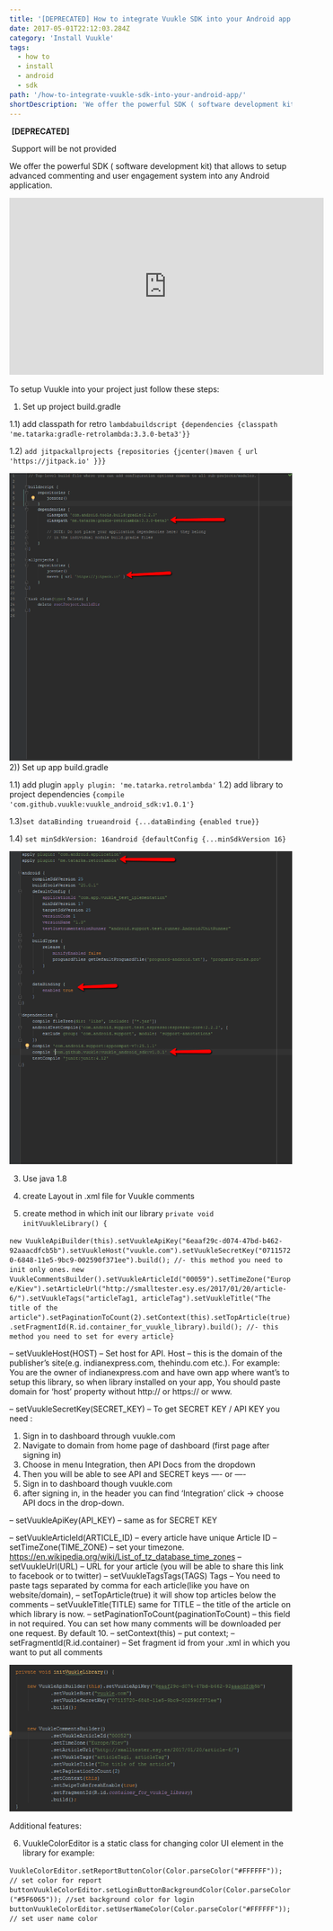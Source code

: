 ```yaml
---
title: '[DEPRECATED] How to integrate Vuukle SDK into your Android app'
date: 2017-05-01T22:12:03.284Z
category: 'Install Vuukle'
tags:
  - how to
  - install
  - android
  - sdk
path: '/how-to-integrate-vuukle-sdk-into-your-android-app/'
shortDescription: 'We offer the powerful SDK ( software development kit) that allows to setup advanced commenting and user engagement system into any Android application.'
---
```


​ **[DEPRECATED]**

​ Support will be not provided

We offer the powerful SDK ( software development kit) that allows to setup advanced commenting and user engagement system into any Android application.

<iframe width="560" height="315" src="https://www.youtube.com/embed/-E4fPdv-qT8" frameborder="0" allowfullscreen></iframe>

To setup Vuukle into your project just follow these steps:

1. Set up project build.gradle

1.1) add classpath for retro
`lambdabuildscript {dependencies {classpath 'me.tatarka:gradle-retrolambda:3.3.0-beta3'}}`

1.2) `add jitpackallprojects {repositories {jcenter()maven { url 'https://jitpack.io' }}}`

![img 1](img_1.png)2)) Set up app build.gradle

1.1) add plugin
`apply plugin: 'me.tatarka.retrolambda'`
1.2) add library to project
dependencies `{compile 'com.github.vuukle:vuukle_android_sdk:v1.0.1'}`

1.3)`set dataBinding trueandroid {...dataBinding {enabled true}}`

1.4) `set minSdkVersion: 16android {defaultConfig {...minSdkVersion 16}`

![img 2](img_2.png)

3. Use java 1.8

4. create Layout in .xml file for Vuukle comments

5. create method in which init our library
   `private void initVuukleLibrary() {`

`new VuukleApiBuilder(this).setVuukleApiKey("6eaaf29c-d074-47bd-b462-92aaacdfcb5b").setVuukleHost("vuukle.com").setVuukleSecretKey("07115720-6848-11e5-9bc9-002590f371ee").build(); //- this method you need to init only ones.`
`new VuukleCommentsBuilder().setVuukleArticleId("00059").setTimeZone("Europe/Kiev").setArticleUrl("http://smalltester.esy.es/2017/01/20/article-6/").setVuukleTags("articleTag1, articleTag").setVuukleTitle("The title of the article").setPaginationToCount(2).setContext(this).setTopArticle(true).setFragmentId(R.id.container_for_vuukle_library).build(); //- this method you need to set for every article}`

– setVuukleHost(HOST) – Set host for API. Host – this is the domain of the publisher’s site(e.g. indianexpress.com, thehindu.com etc.).
For example: You are the owner of indianexpress.com and have own app where want’s to setup this library,
so when library installed on your app, You should paste domain for ‘host’ property without http:// or https:// or www.

– setVuukleSecretKey(SECRET_KEY) – To get SECRET KEY / API KEY you need :

1. Sign in to dashboard through vuukle.com
2. Navigate to domain from home page of dashboard (first page after signing in)
3. Choose in menu Integration, then API Docs from the dropdown
4. Then you will be able to see API and SECRET keys
   —- or —-
5. Sign in to dashboard though vuukle.com
6. after signing in, in the header you can find ‘Integration’ click -> choose API docs in the drop-down.

– setVuukleApiKey(API_KEY) – same as for SECRET KEY

– setVuukleArticleId(ARTICLE_ID) – every article have unique Article ID
– setTimeZone(TIME_ZONE) – set your timezone. https://en.wikipedia.org/wiki/List_of_tz_database_time_zones
– setVuukleUrl(URL) – URL for your article (you will be able to share this link to facebook or to twitter)
– setVuukleTagsTags(TAGS) Tags – You need to paste tags separated by comma for each article(like you have on website/domain),
– setTopArticle(true) it will show top articles below the comments
– setVuukleTitle(TITLE) same for TITLE – the title of the article on which library is now.
– setPaginationToCount(paginationToCount) – this field in not required. You can set how many comments will be downloaded per one request. By default 10.
– setContext(this) – put context;
– setFragmentId(R.id.container) – Set fragment id from your .xml in which you want to put all comments

![img](img_3.png)

Additional features:

6. VuukleColorEditor is a static class for changing color UI element in the library for example:

`VuukleColorEditor.setReportButtonColor(Color.parseColor("#FFFFFF")); // set color for report buttonVuukleColorEditor.setLoginButtonBackgroundColor(Color.parseColor("#5F6065")); //set background color for login buttonVuukleColorEditor.setUserNameColor(Color.parseColor("#FFFFFF")); // set user name color`
